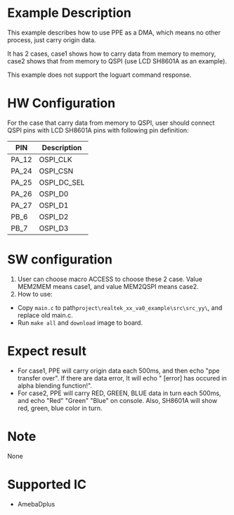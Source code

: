 #  Example Description

This example describes how to use PPE as a DMA, which means no other process, just carry origin data. 

It has 2 cases, case1 shows how to carry data from memory to memory, case2 shows that from memory to QSPI (use LCD SH8601A as an example). 

This example does not support the loguart command response.

# HW Configuration

For the case that carry data from memory to QSPI, user should connect QSPI pins with LCD SH8601A pins with following pin definition:

|  PIN   | Description |
|  ----  | ----        |
| PA_12  | OSPI_CLK    |
| PA_24  | OSPI_CSN    |
| PA_25  | OSPI_DC_SEL |
| PA_26  | OSPI_D0     |
| PA_27  | OSPI_D1     |
| PB_6   | OSPI_D2     |
| PB_7   | OSPI_D3     |

#  SW configuration

1. User can choose macro ACCESS to choose these 2 case. Value MEM2MEM means case1, and value MEM2QSPI means case2.
2. How to use:
* Copy `main.c` to path`project\realtek_xx_va0_example\src\src_yy\`, and replace old main.c.
* Run `make all` and `download` image to board.

#  Expect result

- For case1, PPE will carry origin data each 500ms, and then echo "ppe transfer over". If there are data error, It will echo
" [error] has occured in alpha blending function!".
- For case2, PPE will carry RED, GREEN, BLUE data in turn each 500ms, and echo "Red" "Green" "Blue" on console. Also, SH8601A will show red, green, blue color in turn.

#  Note

None

#  Supported IC

* AmebaDplus


